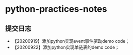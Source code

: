 # python-practices-notes
## 提交日志
- 【20200919】添加python实现event事件驱动demo code；
- 【20200922】添加python实现单链表的demo code；